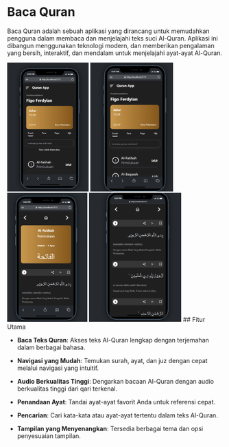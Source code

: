 # Baca Quran

Baca Quran adalah sebuah aplikasi yang dirancang untuk memudahkan pengguna dalam membaca dan menjelajahi teks suci Al-Quran. Aplikasi ini dibangun menggunakan teknologi modern, dan memberikan pengalaman yang bersih, interaktif, dan mendalam untuk menjelajahi ayat-ayat Al-Quran.

<img src="./src/assets/Screenshot%202023-09-07%20120748.png" alt="Tampilan Aplikasi" height="300" />
<img src="./src/assets/Screenshot%202023-09-07%20120827.png" alt="Tampilan Aplikasi" height="300" />
<img src="./src/assets/Screenshot%202023-09-07%20120851.png" alt="Tampilan Aplikasi" height="300" />
<img src="./src/assets/Screenshot%202023-09-07%20120906.png" alt="Tampilan Aplikasi" height="300" />
## Fitur Utama

- **Baca Teks Quran**: Akses teks Al-Quran lengkap dengan terjemahan dalam berbagai bahasa.

- **Navigasi yang Mudah**: Temukan surah, ayat, dan juz dengan cepat melalui navigasi yang intuitif.

- **Audio Berkualitas Tinggi**: Dengarkan bacaan Al-Quran dengan audio berkualitas tinggi dari qari terkenal.

- **Penandaan Ayat**: Tandai ayat-ayat favorit Anda untuk referensi cepat.

- **Pencarian**: Cari kata-kata atau ayat-ayat tertentu dalam teks Al-Quran.

- **Tampilan yang Menyenangkan**: Tersedia berbagai tema dan opsi penyesuaian tampilan.

